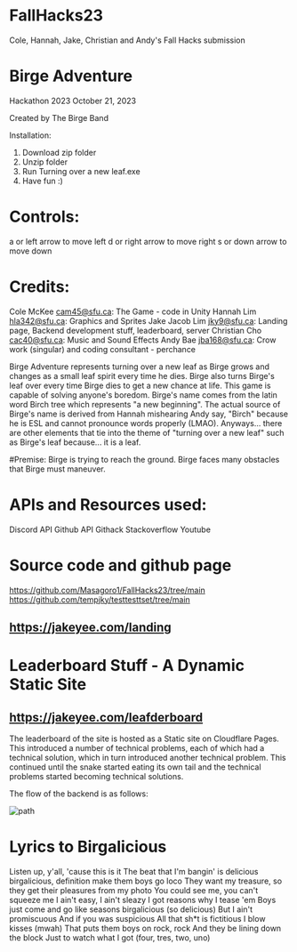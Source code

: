 # FallHacks23
Cole, Hannah, Jake, Christian and Andy's Fall Hacks submission



# Birge Adventure
Hackathon 2023
October 21, 2023

Created by The Birge Band

Installation:
1. Download zip folder
2. Unzip folder
3. Run Turning over a new leaf.exe
4. Have fun :)

# Controls:

a or left arrow to move left
d or right arrow to move right
s or down arrow to move down 

# Credits:

Cole McKee cam45@sfu.ca: The Game - code in Unity
Hannah Lim hla342@sfu.ca: Graphics and Sprites
Jake Jacob Lim jky9@sfu.ca: Landing page, Backend development stuff, leaderboard, server
Christian Cho cac40@sfu.ca: Music and Sound Effects
Andy Bae jba168@sfu.ca: Crow work (singular) and coding consultant - perchance

Birge Adventure represents turning over a new leaf as Birge grows and changes as a small leaf spirit every time he dies. Birge also turns Birge's leaf over every time Birge dies to get a new chance at life. This game is capable of solving anyone's boredom. Birge's name comes from the latin word Birch tree which represents "a new beginning". The actual source of Birge's name is derived from Hannah mishearing Andy say, "Birch" because he is ESL and cannot pronounce words properly (LMAO). Anyways... there are other elements that tie into the theme of "turning over a new leaf" such as Birge's leaf because... it is a leaf.

#Premise:
Birge is trying to reach the ground. Birge faces many obstacles that Birge must maneuver. 


# APIs and Resources used:

Discord API
Github API
Githack
Stackoverflow
Youtube


# Source code and github page
https://github.com/Masagoro1/FallHacks23/tree/main
https://github.com/tempjky/testtesttset/tree/main




## https://jakeyee.com/landing

# Leaderboard Stuff - A Dynamic Static Site

## https://jakeyee.com/leafderboard





The leaderboard of the site is hosted as a Static site on Cloudflare Pages. This introduced a number of technical problems, each of which had a technical solution, which in turn introduced another technical problem. This continued until the snake started eating its own tail and the technical problems started becoming technical solutions. 

The flow of the backend is as follows:

![path](https://github.com/Masagoro1/FallHacks23/assets/99901262/a1f98001-6e95-4d4b-bfb9-8cb4fb8b9058)








# Lyrics to Birgalicious

Listen up, y'all, 'cause this is it
The beat that I'm bangin' is delicious
birgalicious, definition make them boys go loco
They want my treasure, so they get their pleasures from my photo
You could see me, you can't squeeze me
I ain't easy, I ain't sleazy
I got reasons why I tease 'em
Boys just come and go like seasons
birgalicious (so delicious)
But I ain't promiscuous
And if you was suspicious
All that sh*t is fictitious
I blow kisses (mwah)
That puts them boys on rock, rock
And they be lining down the block
Just to watch what I got (four, tres, two, uno)



